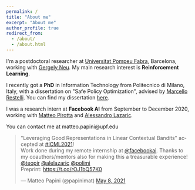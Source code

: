 ```yaml
---
permalink: /
title: "About me"
excerpt: "About me"
author_profile: true
redirect_from: 
  - /about/
  - /about.html
---
```

I'm a postdoctoral researcher at [Universitat Pompeu Fabra](https://www.upf.edu/web/ai-ml), Barcelona, working with [Gergely Neu](http://cs.bme.hu/~gergo/). My main research interest  is **Reinforcement Learning**.

I recently got a **PhD** in Information Technology from Politecnico di Milano, Italy, with a dissertation on "Safe Policy Optimization", advised by [Marcello Restelli](https://restelli.faculty.polimi.it/MyWebSite/index.shtml). You can find my dissertation [here](http://hdl.handle.net/10589/170196). 

I was a research intern at **Facebook AI** from September to December 2020, working with [Matteo Pirotta](https://teopir.github.io/) and [Alessandro Lazaric](https://dblp.org/pid/36/321.html).

<style type="text/css">
span.reverse {unicode-bidi: bidi-override; direction: rtl}
</style>

You can contact me at <span class="reverse">ap.oettam</span>p<span class="reverse">ude.fpu@ini</span>

<blockquote class="twitter-tweet"><p lang="en" dir="ltr">&quot;Leveraging Good Representations in Linear Contextual Bandits&quot; accepted at <a href="https://twitter.com/hashtag/ICML2021?src=hash&amp;ref_src=twsrc%5Etfw">#ICML2021</a>! <br>Work done during my remote internship at <a href="https://twitter.com/facebookai?ref_src=twsrc%5Etfw">@facebookai</a>. Thanks to my coauthors/mentors also for making this a treasurable experience! <a href="https://twitter.com/teopir?ref_src=twsrc%5Etfw">@teopir</a> <a href="https://twitter.com/alelazaric?ref_src=twsrc%5Etfw">@alelazaric</a> <a href="https://twitter.com/polimi?ref_src=twsrc%5Etfw">@polimi</a><br>Preprint: <a href="https://t.co/rOJ1bQ57K0">https://t.co/rOJ1bQ57K0</a></p>&mdash; Matteo Papini (@papinimat) <a href="https://twitter.com/papinimat/status/1390973961962500100?ref_src=twsrc%5Etfw">May 8, 2021</a></blockquote> <script async src="https://platform.twitter.com/widgets.js" charset="utf-8"></script> 
